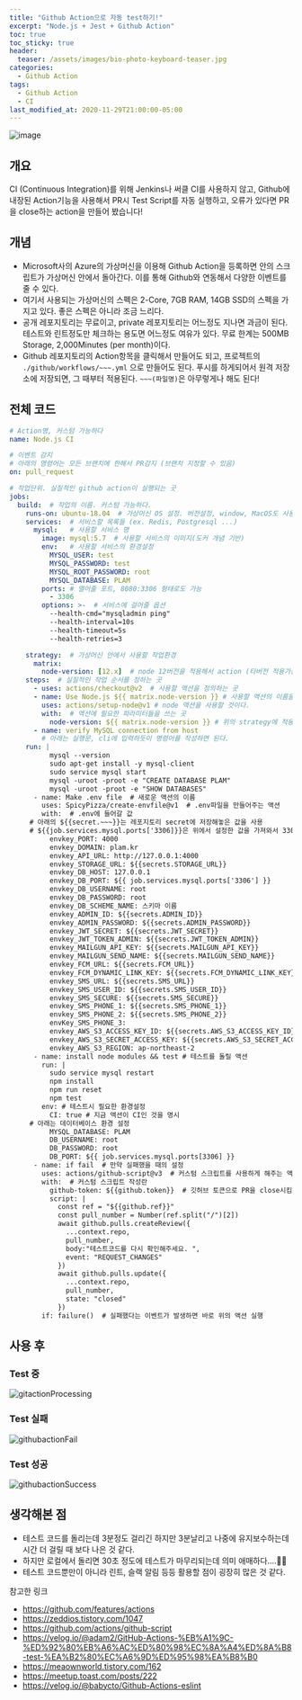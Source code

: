 ```yaml
---
title: "Github Action으로 자동 test하기!"
excerpt: "Node.js + Jest + Github Action"
toc: true
toc_sticky: true
header:
  teaser: /assets/images/bio-photo-keyboard-teaser.jpg
categories:
  - Github Action
tags:
  - Github Action
  - CI
last_modified_at: 2020-11-29T21:00:00-05:00
---
```


![image](https://user-images.githubusercontent.com/46023074/100536785-44f6a580-3266-11eb-83f0-982e7875a125.png)

## 개요

CI (Continuous Integration)를 위해 Jenkins나 써클 CI를 사용하지 않고, Github에 내장된 Action기능을 사용해서 PR시 Test Script를 자동 실행하고, 오류가 있다면 PR을 close하는 action을 만들어 봤습니다!

## 개념

- Microsoft사의 Azure의 가상머신을 이용해 Github Action을 등록하면 안의 스크립트가 가상머신 안에서 돌아간다. 이를 통해 Github와 연동해서 다양한 이벤트를 줄 수 있다.
- 여기서 사용되는 가상머신의 스펙은 2-Core, 7GB RAM, 14GB SSD의 스펙을 가지고 있다. 좋은 스펙은 아니라 조금 느리다.
- 공개 레포지토리는 무료이고, private 레포지토리는 어느정도 지나면 과금이 된다. 테스트와 린트정도만 체크하는 용도면 어느정도 여유가 있다.
  무료 한계는 500MB Storage, 2,000Minutes (per month)이다.
- Github 레포지토리의 Action항목을 클릭해서 만들어도 되고, 프로젝트의 `./github/workflows/~~~.yml` 으로 만들어도 된다. 푸시를 하게되어서 원격 저장소에 저장되면, 그 때부터 적용된다. `~~~(파일명)`은 아무렇게나 해도 된다!

## 전체 코드

```yaml
# Action명, 커스텀 가능하다
name: Node.js CI

# 이벤트 감지
# 아래의 명령어는 모든 브랜치에 한해서 PR감지 (브랜치 지정할 수 있음)
on: pull_request

# 작업단위. 실질적인 github action이 실행되는 곳
jobs:
  build:  # 작업의 이름. 커스텀 가능하다.
    runs-on: ubuntu-18.04  # 가상머신 OS 설정. 버전설정, window, MacOS도 사용할 수 있다.
    services:  # 서비스할 목록들 (ex. Redis, Postgresql ...)
      mysql:   # 사용할 서비스 명
        image: mysql:5.7  # 사용할 서비스의 이미지(도커 개념 기반)
        env:   # 사용할 서비스의 환경설정
          MYSQL_USER: test
          MYSQL_PASSWORD: test
          MYSQL_ROOT_PASSWORD: root
          MYSQL_DATABASE: PLAM
        ports: # 열어줄 포트, 8080:3306 형태로도 가능
          - 3306
        options: >-  # 서비스에 걸어줄 옵션
          --health-cmd="mysqladmin ping"
          --health-interval=10s
          --health-timeout=5s
          --health-retries=3

    strategy:  # 가상머신 안에서 사용할 작업환경
      matrix:
        node-version: [12.x]  # node 12버전을 적용해서 action (타버전 적용가능)
    steps:  # 실질적인 작업 순서를 정하는 곳
      - uses: actions/checkout@v2  # 사용할 액션을 정의하는 곳
      - name: Use Node.js ${{ matrix.node-version }} # 사용할 액션의 이름을 정의
        uses: actions/setup-node@v1 # node 액션을 사용할 것이다.
        with:  # 액션에 필요한 파라미터들을 쓰는 곳
          node-version: ${{ matrix.node-version }} # 위의 strategy에 적용한 노드의 버전을 액션에서 가져온다.
      - name: verify MySQL connection from host
        # 아래는 실행문, cli에 입력하듯이 명령어를 작성하면 된다.
    run: |
          mysql --version
          sudo apt-get install -y mysql-client
          sudo service mysql start
          mysql -uroot -proot -e "CREATE DATABASE PLAM"
          mysql -uroot -proot -e "SHOW DATABASES"
      - name: Make .env file  # 새로운 액션의 이름
        uses: SpicyPizza/create-envfile@v1  # .env파일을 만들어주는 액션
        with:  # .env에 들어갈 값
     # 아래의 ${{secret.~~~}}는 레포지토리 secret에 저장해놓은 값을 사용
     # ${{job.services.mysql.ports['3306]}}은 위에서 설정한 값을 가져와서 3306과 매칭되는 포트값을 넣는 것
          envkey_PORT: 4000
          envkey_DOMAIN: plam.kr
          envkey_API_URL: http://127.0.0.1:4000
          envkey_STORAGE_URL: ${{secrets.STORAGE_URL}}
          envkey_DB_HOST: 127.0.0.1
          envkey_DB_PORT: ${{ job.services.mysql.ports['3306'] }}
          envkey_DB_USERNAME: root
          envkey_DB_PASSWORD: root
          envkey_DB_SCHEME_NAME: 스키마 이름
          envkey_ADMIN_ID: ${{secrets.ADMIN_ID}}
          envkey_ADMIN_PASSWORD: ${{secrets.ADMIN_PASSWORD}}
          envkey_JWT_SECRET: ${{secrets.JWT_SECRET}}
          envkey_JWT_TOKEN_ADMIN: ${{secrets.JWT_TOKEN_ADMIN}}
          envkey_MAILGUN_API_KEY: ${{secrets.MAILGUN_API_KEY}}
          envkey_MAILGUN_SEND_NAME: ${{secrets.MAILGUN_SEND_NAME}}
          envkey_FCM_URL: ${{secrets.FCM_URL}}
          envkey_FCM_DYNAMIC_LINK_KEY: ${{secrets.FCM_DYNAMIC_LINK_KEY}}
          envkey_SMS_URL: ${{secrets.SMS_URL}}
          envkey_SMS_USER_ID: ${{secrets.SMS_USER_ID}}
          envkey_SMS_SECURE: ${{secrets.SMS_SECURE}}
          envkey_SMS_PHONE_1: ${{secrets.SMS_PHONE_1}}
          envkey_SMS_PHONE_2: ${{secrets.SMS_PHONE_2}}
          envKey_SMS_PHONE_3:
          envkey_AWS_S3_ACCESS_KEY_ID: ${{secrets.AWS_S3_ACCESS_KEY_ID}}
          envkey_AWS_S3_SECRET_ACCESS_KEY: ${{secrets.AWS_S3_SECRET_ACCESS_KEY}}
          envkey_AWS_S3_REGION: ap-northeast-2
      - name: install node modules && test # 테스트를 돌릴 액션
        run: |
          sudo service mysql restart
          npm install
          npm run reset
          npm test
        env: # 테스트시 필요한 환경설정
          CI: true # 지금 액션이 CI인 것을 명시
     # 아래는 데이터베이스 환경 설정
          MYSQL_DATABASE: PLAM
          DB_USERNAME: root
          DB_PASSWORD: root
          DB_PORT: ${{ job.services.mysql.ports[3306] }}
      - name: if fail  # 만약 실패했을 때의 설정
        uses: actions/github-script@v3  # 커스텀 스크립트를 사용하게 해주는 액션
        with:  # 커스텀 스크립트 작성란
          github-token: ${{github.token}}  # 깃허브 토큰으로 PR을 close시킴
          script: |
            const ref = "${{github.ref}}"
            const pull_number = Number(ref.split("/")[2])
            await github.pulls.createReview({
              ...context.repo,
              pull_number,
              body:"테스트코드를 다시 확인해주세요. ",
              event: "REQUEST_CHANGES"
            })
            await github.pulls.update({
              ...context.repo,
              pull_number,
              state: "closed"
            })
        if: failure()  # 실패했다는 이벤트가 발생하면 바로 위의 액션 실행
```

## 사용 후

### Test 중

![gitactionProcessing](https://user-images.githubusercontent.com/46023074/100536843-a28af200-3266-11eb-8d59-e1fff321680f.png)

### Test 실패

![githubactionFail](https://user-images.githubusercontent.com/46023074/100536846-a7e83c80-3266-11eb-912a-1d54337429f7.png)

### Test 성공

![githubactionSuccess](https://user-images.githubusercontent.com/46023074/100536848-ab7bc380-3266-11eb-9664-287705d020bb.png)

## 생각해본 점

- 테스트 코드를 돌리는데 3분정도 걸리긴 하지만 3분날리고 나중에 유지보수하는데 시간 더 걸릴 때 보다 나은 것 같다.
- 하지만 로컬에서 돌리면 30초 정도에 테스트가 마무리되는데 의미 애매하다....🤷‍♂️
- 테스트 코드뿐만이 아니라 린트, 슬랙 알림 등등 활용할 점이 굉장히 많은 것 같다.

참고한 링크

- <https://github.com/features/actions>
- <https://zeddios.tistory.com/1047>
- <https://github.com/actions/github-script>
- <https://velog.io/@adam2/GitHub-Actions-%EB%A1%9C-%ED%92%80%EB%A6%AC%ED%80%98%EC%8A%A4%ED%8A%B8-test-%EA%B2%80%EC%A6%9D%ED%95%98%EA%B8%B0>
- <https://meaownworld.tistory.com/162>
- <https://meetup.toast.com/posts/222>
- <https://velog.io/@babycto/Github-Actions-eslint>
